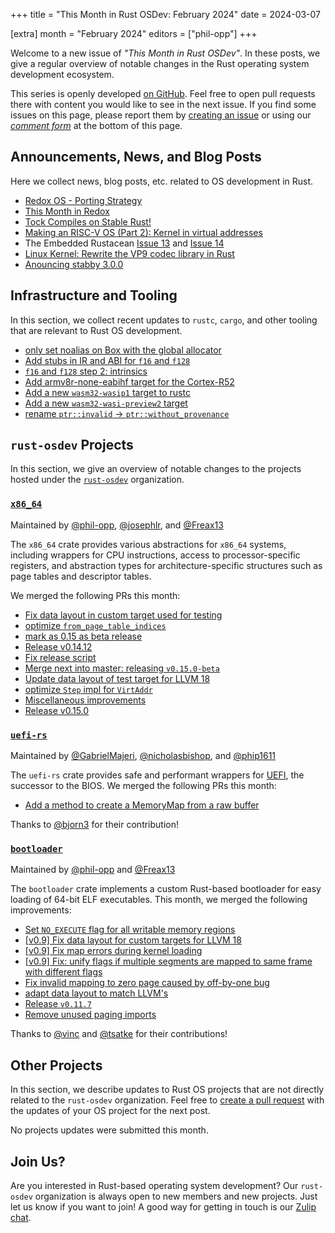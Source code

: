 +++
title = "This Month in Rust OSDev: February 2024"
date = 2024-03-07

[extra]
month = "February 2024"
editors = ["phil-opp"]
+++

Welcome to a new issue of _"This Month in Rust OSDev"_. In these posts, we give a regular overview of notable changes in the Rust operating system development ecosystem.

<!-- more -->

This series is openly developed [on GitHub](https://github.com/rust-osdev/homepage/). Feel free to open pull requests there with content you would like to see in the next issue. If you find some issues on this page, please report them by [creating an issue](https://github.com/rust-osdev/homepage/issues/new) or using our <a href="#comment-form">_comment form_</a> at the bottom of this page.

<!--
    This is a draft for the upcoming "This Month in Rust OSDev (February 2024)" post.
    Feel free to create pull requests against the `next` branch to add your
    content here.
    Please take a look at the past posts on https://rust-osdev.com/ to see the
    general structure of these posts.
-->

## Announcements, News, and Blog Posts

Here we collect news, blog posts, etc. related to OS development in Rust.

<!--
Please follow this template:

- [Title](https://example.com)
  - (optional) Some additional context
-->

- [Redox OS - Porting Strategy](https://www.redox-os.org/news/porting-strategy/)
- [This Month in Redox](https://redox-os.org/news/this-month-240229/)
- [Tock Compiles on Stable Rust!](https://tockos.org/blog/2024/talking-tock-55/)
- [Making an RISC-V OS (Part 2): Kernel in virtual addresses](https://web.archive.org/web/20240714023153/https://traxys.me/riscv_os_2.html)
- The Embedded Rustacean [Issue 13](https://www.theembeddedrustacean.com/p/the-embedded-rustacean-issue-13) and [Issue 14](https://www.theembeddedrustacean.com/p/the-embedded-rustacean-issue-14)
- [Linux Kernel: Rewrite the VP9 codec library in Rust](https://lore.kernel.org/lkml/20240227215146.46487-1-daniel.almeida@collabora.com/)
- [Anouncing stabby 3.0.0](https://www.reddit.com/r/rust/comments/1amjknw/anouncing_stabby_300_and_rustconf_video_available/)

## Infrastructure and Tooling

In this section, we collect recent updates to `rustc`, `cargo`, and other tooling that are relevant to Rust OS development.

<!--
    Please use the following template:

- [Title](https://example.com)
  - (optional) Some additional context
-->

- [only set noalias on Box with the global allocator](https://github.com/rust-lang/rust/pull/122018)
- [Add stubs in IR and ABI for `f16` and `f128`](https://github.com/rust-lang/rust/pull/121728)
- [`f16` and `f128` step 2: intrinsics](https://github.com/rust-lang/rust/pull/121841)
- [Add armv8r-none-eabihf target for the Cortex-R52](https://github.com/rust-lang/rust/pull/110482)
- [Add a new `wasm32-wasip1` target to rustc](https://github.com/rust-lang/rust/pull/120468)
- [Add a new `wasm32-wasi-preview2` target](https://github.com/rust-lang/rust/pull/119616)
- [rename `ptr::invalid` -> `ptr::without_provenance`](https://github.com/rust-lang/rust/pull/117658)

## `rust-osdev` Projects

In this section, we give an overview of notable changes to the projects hosted under the [`rust-osdev`](https://github.com/rust-osdev/about) organization.

<!--
    Please use the following template:

    ### [`repo_name`](https://github.com/rust-osdev/repo_name)
    <span class="maintainers">Maintained by [@maintainer_1](https://github.com/maintainer_1)</span>

    The `repo_name` crate ...<<short introduction>>...

    We merged the following changes this month:
    <<changelog, either in list or text form>>
-->


### [`x86_64`](https://github.com/rust-osdev/x86_64)
<span class="maintainers">Maintained by [@phil-opp](https://github.com/phil-opp), [@josephlr](https://github.com/orgs/rust-osdev/people/josephlr), and [@Freax13](https://github.com/orgs/rust-osdev/people/Freax13)</span>

The `x86_64` crate provides various abstractions for `x86_64` systems, including wrappers for CPU instructions, access to processor-specific registers, and abstraction types for architecture-specific structures such as page tables and descriptor tables.

We merged the following PRs this month:

- [Fix data layout in custom target used for testing](https://github.com/rust-osdev/x86_64/pull/454)
- [optimize `from_page_table_indices`](https://github.com/rust-osdev/x86_64/pull/456)
- [mark as 0.15 as beta release](https://github.com/rust-osdev/x86_64/pull/455)
- [Release v0.14.12](https://github.com/rust-osdev/x86_64/pull/457)
- [Fix release script](https://github.com/rust-osdev/x86_64/pull/459)
- [Merge next into master: releasing `v0.15.0-beta`](https://github.com/rust-osdev/x86_64/pull/458)
- [Update data layout of test target for LLVM 18](https://github.com/rust-osdev/x86_64/pull/460)
- [optimize `Step` impl for `VirtAddr`](https://github.com/rust-osdev/x86_64/pull/462)
- [Miscellaneous improvements](https://github.com/rust-osdev/x86_64/pull/464)
- [Release v0.15.0](https://github.com/rust-osdev/x86_64/pull/463)


### [`uefi-rs`](https://github.com/rust-osdev/uefi-rs)
<span class="maintainers">Maintained by [@GabrielMajeri](https://github.com/GabrielMajeri), [@nicholasbishop](https://github.com/nicholasbishop), and [@phip1611](https://github.com/phip1611)</span>

The `uefi-rs` crate provides safe and performant wrappers for [UEFI](https://en.wikipedia.org/wiki/Unified_Extensible_Firmware_Interface), the successor to the BIOS. We merged the following PRs this month:


<!--
- [chore(deps): lock file maintenance](https://github.com/rust-osdev/uefi-rs/pull/1067)
- [chore(deps): update crate-ci/typos action to v1.18.0](https://github.com/rust-osdev/uefi-rs/pull/1066)
- [fix(deps): update rust crate itertools to v0.12.1](https://github.com/rust-osdev/uefi-rs/pull/1063)
- [fix(deps): update rust crate ureq to v2.9.4](https://github.com/rust-osdev/uefi-rs/pull/1065)
- [chore(deps): update crate-ci/typos action to v1.18.2](https://github.com/rust-osdev/uefi-rs/pull/1069)
- [fix(deps): update rust crate tempfile to v3.10.0](https://github.com/rust-osdev/uefi-rs/pull/1072)
- [fix(deps): update rust crate ureq to v2.9.5](https://github.com/rust-osdev/uefi-rs/pull/1070)
- [fix(deps): update rust crate syn to v2.0.49](https://github.com/rust-osdev/uefi-rs/pull/1075)
- [chore(deps): update dorny/paths-filter action to v3](https://github.com/rust-osdev/uefi-rs/pull/1078)
- [fix(deps): update rust crate ureq to v2.9.6](https://github.com/rust-osdev/uefi-rs/pull/1076)
- [fix(deps): update rust crate anyhow to v1.0.80](https://github.com/rust-osdev/uefi-rs/pull/1079)
- [fix(deps): update rust crate serde_json to v1.0.114](https://github.com/rust-osdev/uefi-rs/pull/1080)
- [fix(deps): update rust crate crates-index to v2.6.0](https://github.com/rust-osdev/uefi-rs/pull/1083)
- [fix(deps): update rust crate syn to v2.0.50](https://github.com/rust-osdev/uefi-rs/pull/1082)
-->

- [Add a method to create a MemoryMap from a raw buffer](https://github.com/rust-osdev/uefi-rs/pull/1074)

Thanks to [@bjorn3](https://github.com/bjorn3) for their contribution!


### [`bootloader`](https://github.com/rust-osdev/bootloader)
<span class="maintainers">Maintained by [@phil-opp](https://github.com/phil-opp) and [@Freax13](https://github.com/orgs/rust-osdev/people/Freax13)</span>

The `bootloader` crate implements a custom Rust-based bootloader for easy loading of 64-bit ELF executables. This month, we merged the following improvements:

- [Set `NO_EXECUTE` flag for all writable memory regions](https://github.com/rust-osdev/bootloader/pull/409)
- [[v0.9] Fix data layout for custom targets for LLVM 18](https://github.com/rust-osdev/bootloader/pull/421)
- [[v0.9] Fix map errors during kernel loading](https://github.com/rust-osdev/bootloader/pull/422)
- [[v0.9] Fix: unify flags if multiple segments are mapped to same frame with different flags](https://github.com/rust-osdev/bootloader/pull/423)
- [Fix invalid mapping to zero page caused by off-by-one bug](https://github.com/rust-osdev/bootloader/pull/424)
- [adapt data layout to match LLVM's](https://github.com/rust-osdev/bootloader/pull/420)
- [Release `v0.11.7`](https://github.com/rust-osdev/bootloader/pull/426)
- [Remove unused paging imports](https://github.com/rust-osdev/bootloader/pull/430)

Thanks to [@vinc](https://github.com/vinc) and [@tsatke](https://github.com/tsatke) for their contributions!

## Other Projects

In this section, we describe updates to Rust OS projects that are not directly related to the `rust-osdev` organization. Feel free to [create a pull request](https://github.com/rust-osdev/homepage/pulls) with the updates of your OS project for the next post.

<!--
    Please use the following template:

    ### [`owner_name/repo_name`](https://github.com/rust-osdev/owner_name/repo_name)
    <span class="maintainers">(Section written by [@your_github_name](https://github.com/your_github_name))</span>

    ...<<your project updates>>...
-->

<span class="gray">No projects updates were submitted this month.</span>

## Join Us?

Are you interested in Rust-based operating system development? Our `rust-osdev` organization is always open to new members and new projects. Just let us know if you want to join! A good way for getting in touch is our [Zulip chat](https://rust-osdev.zulipchat.com).
